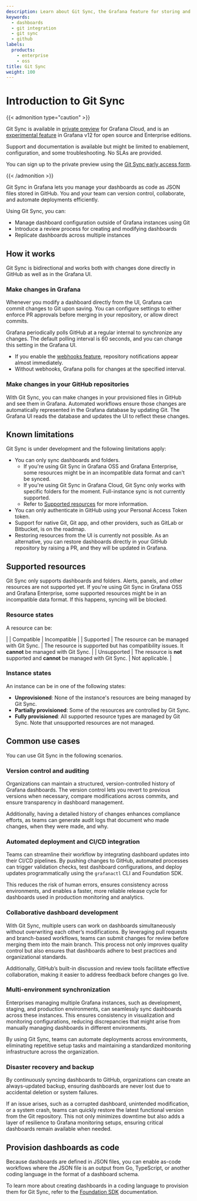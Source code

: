 ```yaml
---
description: Learn about Git Sync, the Grafana feature for storing and managing dashboards within GitHub repositories.
keywords:
  - dashboards
  - git integration
  - git sync
  - github
labels:
  products:
    - enterprise
    - oss
title: Git Sync
weight: 100
---
```


# Introduction to Git Sync

{{< admonition type="caution" >}}

Git Sync is available in [private preview](https://grafana.com/docs/release-life-cycle/) for Grafana Cloud, and is an [experimental feature](https://grafana.com/docs/release-life-cycle/) in Grafana v12 for open source and Enterprise editions.

Support and documentation is available but might be limited to enablement, configuration, and some troubleshooting. No SLAs are provided.

You can sign up to the private preview using the [Git Sync early access form](https://forms.gle/WKkR3EVMcbqsNnkD9).

{{< /admonition >}}

Git Sync in Grafana lets you manage your dashboards as code as JSON files stored in GitHub. You and your team can version control, collaborate, and automate deployments efficiently.

Using Git Sync, you can:

- Manage dashboard configuration outside of Grafana instances using Git
- Introduce a review process for creating and modifying dashboards
- Replicate dashboards across multiple instances

## How it works

Git Sync is bidirectional and works both with changes done directly in GitHub as well as in the Grafana UI.

### Make changes in Grafana

Whenever you modify a dashboard directly from the UI, Grafana can commit changes to Git upon saving. You can configure settings to either enforce PR approvals before merging in your repository, or allow direct commits.

Grafana periodically polls GitHub at a regular internal to synchronize any changes. The default polling interval is 60 seconds, and you can change this setting in the Grafana UI.

- If you enable the [webhooks feature](https://grafana.com/docs/grafana/<GRAFANA_VERSION>/observability-as-code/provision-resources/git-sync-setup/#configure-webhooks-and-image-rendering), repository notifications appear almost immediately.
- Without webhooks, Grafana polls for changes at the specified interval.

### Make changes in your GitHub repositories

With Git Sync, you can make changes in your provisioned files in GitHub and see them in Grafana. Automated workflows ensure those changes are automatically represented in the Grafana database by updating Git. The Grafana UI reads the database and updates the UI to reflect these changes.

## Known limitations

Git Sync is under development and the following limitations apply:

- You can only sync dashboards and folders.
  - If you're using Git Sync in Grafana OSS and Grafana Enterprise, some resources might be in an incompatible data format and can't be synced.
  - If you're using Git Sync in Grafana Cloud, Git Sync only works with specific folders for the moment. Full-instance sync is not currently supported.
  - Refer to [Supported resources](#supported-resources) for more information.
- You can only authenticate in GitHub using your Personal Access Token token.
- Support for native Git, Git app, and other providers, such as GitLab or Bitbucket, is on the roadmap.
- Restoring resources from the UI is currently not possible. As an alternative, you can restore dashboards directly in your GitHub repository by raising a PR, and they will be updated in Grafana.

## Supported resources

Git Sync only supports dashboards and folders. Alerts, panels, and other resources are not supported yet. If you're using Git Sync in Grafana OSS and Grafana Enterprise, some supported resources might be in an incompatible data format. If this happens, syncing will be blocked.

### Resource states

A resource can be:

| | Compatible | Incompatible |
| Supported | The resource can be managed with Git Sync. | The resource is supported but has compatibility issues. It **cannot** be managed with Git Sync. |
| Unsupported | The resource is **not** supported and **cannot** be managed with Git Sync. | Not applicable. |

### Instance states

An instance can be in one of the following states:

- **Unprovisioned**: None of the instance's resources are being managed by Git Sync.
- **Partially provisioned**: Some of the resources are controlled by Git Sync.
- **Fully provisioned**: All supported resource types are managed by Git Sync. Note that unsupported resources are not managed.

## Common use cases

You can use Git Sync in the following scenarios.

### Version control and auditing

Organizations can maintain a structured, version-controlled history of Grafana dashboards. The version control lets you revert to previous versions when necessary, compare modifications across commits, and ensure transparency in dashboard management.

Additionally, having a detailed history of changes enhances compliance efforts, as teams can generate audit logs that document who made changes, when they were made, and why.

### Automated deployment and CI/CD integration

Teams can streamline their workflow by integrating dashboard updates into their CI/CD pipelines. By pushing changes to GitHub, automated processes can trigger validation checks, test dashboard configurations, and deploy updates programmatically using the `grafanactl` CLI and Foundation SDK.

This reduces the risk of human errors, ensures consistency across environments, and enables a faster, more reliable release cycle for dashboards used in production monitoring and analytics.

### Collaborative dashboard development

With Git Sync, multiple users can work on dashboards simultaneously without overwriting each other’s modifications.
By leveraging pull requests and branch-based workflows, teams can submit changes for review before merging them into the main branch. This process not only improves quality control but also ensures that dashboards adhere to best practices and organizational standards.

Additionally, GitHub’s built-in discussion and review tools facilitate effective collaboration, making it easier to address feedback before changes go live.

### Multi-environment synchronization

Enterprises managing multiple Grafana instances, such as development, staging, and production environments, can seamlessly sync dashboards across these instances. This ensures consistency in visualization and monitoring configurations, reducing discrepancies that might arise from manually managing dashboards in different environments.

By using Git Sync, teams can automate deployments across environments, eliminating repetitive setup tasks and maintaining a standardized monitoring infrastructure across the organization.

### Disaster recovery and backup

By continuously syncing dashboards to GitHub, organizations can create an always-updated backup, ensuring dashboards are never lost due to accidental deletion or system failures.

If an issue arises, such as a corrupted dashboard, unintended modification, or a system crash, teams can quickly restore the latest functional version from the Git repository. This not only minimizes downtime but also adds a layer of resilience to Grafana monitoring setups, ensuring critical dashboards remain available when needed.

## Provision dashboards as code

Because dashboards are defined in JSON files, you can enable as-code workflows where the JSON file is an output from Go, TypeScript, or another coding language in the format of a dashboard schema.

To learn more about creating dashboards in a coding language to provision them for Git Sync, refer to the [Foundation SDK](https://grafana.com/docs/grafana/<GRAFANA_VERSION>/observability-as-code/foundation-sdk) documentation.

